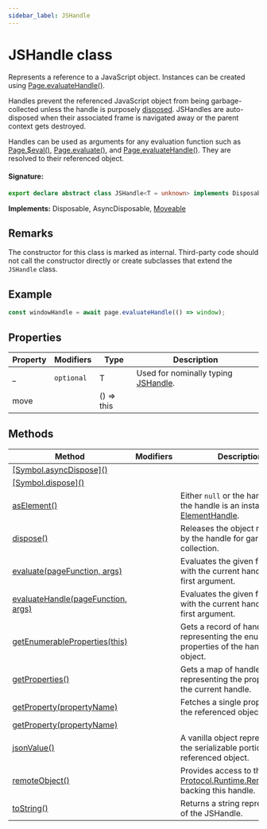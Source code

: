 ```yaml
---
sidebar_label: JSHandle
---
```


# JSHandle class

Represents a reference to a JavaScript object. Instances can be created using [Page.evaluateHandle()](./puppeteer.page.evaluatehandle.md).

Handles prevent the referenced JavaScript object from being garbage-collected unless the handle is purposely [disposed](./puppeteer.jshandle.dispose.md). JSHandles are auto-disposed when their associated frame is navigated away or the parent context gets destroyed.

Handles can be used as arguments for any evaluation function such as [Page.$eval()](./puppeteer.page._eval.md), [Page.evaluate()](./puppeteer.page.evaluate.md), and [Page.evaluateHandle()](./puppeteer.page.evaluatehandle.md). They are resolved to their referenced object.

#### Signature:

```typescript
export declare abstract class JSHandle<T = unknown> implements Disposable, AsyncDisposable, Moveable
```

**Implements:** Disposable, AsyncDisposable, [Moveable](./puppeteer.moveable.md)

## Remarks

The constructor for this class is marked as internal. Third-party code should not call the constructor directly or create subclasses that extend the `JSHandle` class.

## Example

```ts
const windowHandle = await page.evaluateHandle(() => window);
```

## Properties

| Property | Modifiers             | Type          | Description                                                    |
| -------- | --------------------- | ------------- | -------------------------------------------------------------- |
| \_       | <code>optional</code> | T             | Used for nominally typing [JSHandle](./puppeteer.jshandle.md). |
| move     |                       | () =&gt; this |                                                                |

## Methods

| Method                                                                           | Modifiers | Description                                                                                                                                                    |
| -------------------------------------------------------------------------------- | --------- | -------------------------------------------------------------------------------------------------------------------------------------------------------------- |
| [\[Symbol.asyncDispose\]()](./puppeteer.jshandle._symbol.asyncdispose_.md)       |           |                                                                                                                                                                |
| [\[Symbol.dispose\]()](./puppeteer.jshandle._symbol.dispose_.md)                 |           |                                                                                                                                                                |
| [asElement()](./puppeteer.jshandle.aselement.md)                                 |           | Either <code>null</code> or the handle itself if the handle is an instance of [ElementHandle](./puppeteer.elementhandle.md).                                   |
| [dispose()](./puppeteer.jshandle.dispose.md)                                     |           | Releases the object referenced by the handle for garbage collection.                                                                                           |
| [evaluate(pageFunction, args)](./puppeteer.jshandle.evaluate.md)                 |           | Evaluates the given function with the current handle as its first argument.                                                                                    |
| [evaluateHandle(pageFunction, args)](./puppeteer.jshandle.evaluatehandle.md)     |           | Evaluates the given function with the current handle as its first argument.                                                                                    |
| [getEnumerableProperties(this)](./puppeteer.jshandle.getenumerableproperties.md) |           | Gets a record of handles representing the enumerable properties of the handled object.                                                                         |
| [getProperties()](./puppeteer.jshandle.getproperties.md)                         |           | Gets a map of handles representing the properties of the current handle.                                                                                       |
| [getProperty(propertyName)](./puppeteer.jshandle.getproperty.md)                 |           | Fetches a single property from the referenced object.                                                                                                          |
| [getProperty(propertyName)](./puppeteer.jshandle.getproperty_1.md)               |           |                                                                                                                                                                |
| [jsonValue()](./puppeteer.jshandle.jsonvalue.md)                                 |           | A vanilla object representing the serializable portions of the referenced object.                                                                              |
| [remoteObject()](./puppeteer.jshandle.remoteobject.md)                           |           | Provides access to the [Protocol.Runtime.RemoteObject](https://chromedevtools.github.io/devtools-protocol/tot/Runtime/#type-RemoteObject) backing this handle. |
| [toString()](./puppeteer.jshandle.tostring.md)                                   |           | Returns a string representation of the JSHandle.                                                                                                               |
